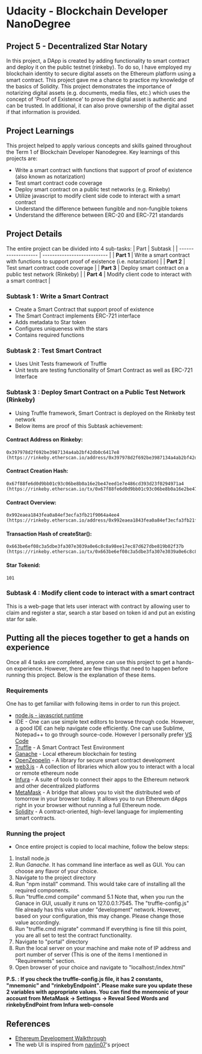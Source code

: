 # Udacity - Blockchain Developer NanoDegree
## Project 5 - Decentralized Star Notary

In this project, a DApp is created by adding functionality to smart contract and deploy it on the public testnet (rinkeby). To do so, I have employed my blockchain identity to secure digital assets on the Ethereum platform using a smart contract. This project gave me a chance to practice my knowledge of the basics of Solidity.
This project demonstrates the importance of notarizing digital assets (e.g. documents, media files, etc.) which uses the concept of 'Proof of Existence' to prove the digital asset is authentic and can be trusted. In additional, it can also prove ownership of the digital asset if that information is provided.

## Project Learnings
This project helped to apply various concepts and skills gained throughout the Term 1 of Blockchain Developer Nanodegree. Key learnings of this projects are:

- Write a smart contract with functions that support of proof of existence (also known as notarization)
- Test smart contract code coverage
- Deploy smart contract on a public test networks (e.g. Rinkeby)
- Utilize javascript to modify client side code to interact with a smart contract
- Understand the difference between fungible and non-fungible tokens
- Understand the difference between ERC-20 and ERC-721 standards

## Project Details
The entire project can be divided into 4 sub-tasks:
| Part                | Subtask                     |
| ------------------- | --------------------------- |
| **Part 1**          | Write a smart contract with functions to support proof of existence (i.e. notarization)         |
| **Part 2**          | Test smart contract code coverage        |
| **Part 3**          | Deploy smart contract on a public test network (Rinkeby) |
| **Part 4**          | Modify client code to interact with a smart contract  |

### Subtask 1 : Write a Smart Contract
- Create a Smart Contract that support proof of existence
- The Smart Contract implements ERC-721 interface
- Adds metadata to Star token
- Configures uniqueness with the stars
- Contains required functions

### Subtask 2 : Test Smart Contract
- Uses Unit Tests framework of Truffle
- Unit tests are testing functionality of Smart Contract as well as ERC-721 Interface

### Subtask 3 : Deploy Smart Contract on a Public Test Network (Rinkeby)
- Using Truffle framework, Smart Contract is deployed on the Rinkeby test network
- Below items are proof of this Subtask achievement:
#### Contract Address on Rinkeby:
```
0x397978d2f692be3987134a4ab2bf42db0c6417e8
(https://rinkeby.etherscan.io/address/0x397978d2f692be3987134a4ab2bf42db0c6417e8)
```

#### Contract Creation Hash:
```
0x67f88fe6d0d9bb01c93c06be8b0a16e2be47eed1e7e486cd393d23f0294971a4
(https://rinkeby.etherscan.io/tx/0x67f88fe6d0d9bb01c93c06be8b0a16e2be47eed1e7e486cd393d23f0294971a4)
```

#### Contract Overview:
```
0x992eaea1843fea0a84ef3ecfa3fb21f9064a4ee4
(https://rinkeby.etherscan.io/address/0x992eaea1843fea0a84ef3ecfa3fb21f9064a4ee4)
```

#### Transaction Hash of createStar():
```
0x663be6ef08c3a5dbe3fa307e3039a0e6c8c8a98ee17ec87d627dbe819b02f37b
(https://rinkeby.etherscan.io/tx/0x663be6ef08c3a5dbe3fa307e3039a0e6c8c8a98ee17ec87d627dbe819b02f37b)
```
#### Star Tokenid:
```
101
```

### Subtask 4 : Modify client code to interact with a smart contract
This is a web-page that lets user interact with contract by allowing user to claim and register a star, search a star based on token id and put an existing star for sale.

## Putting all the pieces together to get a hands on experience
Once all 4 tasks are completed, anyone can use this project to get a hands-on experience. However, there are few things that need to happen before running this project. Below is the explanation of these items.

### Requirements
One has to get familiar with following items in order to run this project.

* [node.js - javascript runtime](https://nodejs.org/en/)
* IDE  - One can use simple text editors to browse through code. However, a good IDE can help navigate code efficiently. One can use Sublime, Notepad++ to go through source-code. However I personally prefer [VS Code](https://code.visualstudio.com/)
* [Truffle](https://truffleframework.com/) - A Smart Contract Test Environment
* [Ganache](https://truffleframework.com/ganache) - Local ethereum blockchain for testing
* [OpenZeppelin](https://github.com/OpenZeppelin/openzeppelin-solidity) - A library for secure smart contract development
* [web3.js](https://web3js.readthedocs.io/en/1.0/) - A collection of libraries which allow you to interact with a local or remote ethereum node
* [Infura](https://infura.io) - A suite of tools to connect their apps to the Ethereum network and other decentralized platforms
* [MetaMask](https://metamask.io) - A bridge that allows you to visit the distributed web of tomorrow in your browser today. It allows you to run Ethereum dApps right in your browser without running a full Ethereum node.
* [Solidity](https://solidity.readthedocs.io/en/v0.4.24/) - A contract-oriented, high-level language for implementing smart contracts.

### Running the project
* Once entire project is copied to local machine, follow the below steps:
1. Install node.js
2. Run *Ganache*. It has command line interface as well as GUI. You can choose any flavor of your choice.
3. Navigate to the project directory
4. Run "npm install" command. This would take care of installing all the required components.
5. Run "truffle.cmd compile" command
   5.1 Note that, when you run the Ganace in GUI, usually it runs on 127.0.0.1:7545. The "truffle-config.js" file already has this value under "development" network. However, based on your configuration, this may change. Please change those value accordingly.
6. Run "truffle.cmd migrate" command
If everything is fine till this point, you are all set to test the contract functionality.
7. Navigate to "portal" directory
8. Run the local server on your machine and make note of IP address and port number of server (This is one of the items I mentioned in "Requirements" section.
9. Open browser of your choice and navigate to "localhost:<port>/index.html"

**P.S. : If you check the truffle-config.js file, it has 2 constants, "mnemonic" and "rinkebyEndpoint". Please make sure you update these 2 variables with appropriate values. 
You can find the mnemonic of your account from MetaMask -> Settingss -> Reveal Seed Words and rinkebyEndPoint from Infura web-console**

## References
* [Ethereum Development Walkthrough](https://hackernoon.com/ethereum-development-walkthrough-part-2-truffle-ganache-geth-and-mist-8d6320e12269)
* The web UI is inspired from [navlin07](https://github.com/navlin07/decentralized-star-notary)'s prjoect
